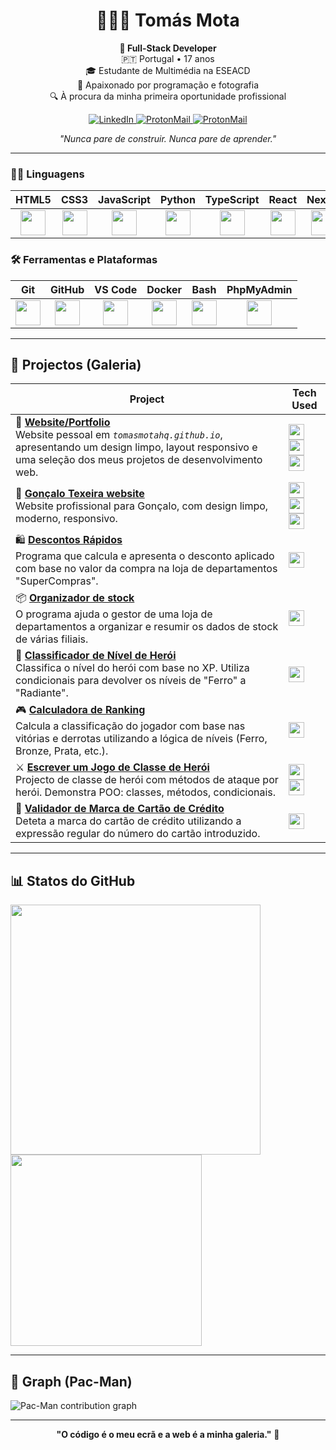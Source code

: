 <!-- Header -->
<h1 align="center">👨🏼‍💻 Tomás Mota</h1>

<p align="center">
<strong>🚀 Full-Stack Developer</strong><br>
🇵🇹 Portugal • 17 anos<br>
🎓 Estudante de Multimédia na ESEACD<br>
🧠 Apaixonado por programação e fotografia<br>
🔍 À procura da minha primeira oportunidade profissional
</p>

<p align="center">
<a href="https://www.linkedin.com/in/tomasmotahq">
<img alt="LinkedIn" src="https://img.shields.io/badge/-LinkedIn-0077B5?style=for-the-badge&logo=linkedin&logoColor=white" />
<a href="mailto:tomasmota.coffee934@silomails.com">
<img alt="ProtonMail" src="https://img.shields.io/badge/-ProtonMail-8B89CC?style=for-the-badge&logo=protonmail&logoColor=white" />
<a href="https://tomasmotahq.github.io/cv">
<img alt="ProtonMail" src="https://img.shields.io/badge/-CV-0A66C2?style=for-the-badge&logo=linkedin&logoColor=white" />
</a>
</p>

<p align="center">
<em>"Nunca pare de construir. Nunca pare de aprender."</em>
</p>

---

### 🧑‍💻 Linguagens

| HTML5                                                | CSS3                                                 | JavaScript                                           | Python                                               | TypeScript                                           | React                                                | Next.js                                              | Java                                                | PHP                                                  |
|------------------------------------------------------|------------------------------------------------------|------------------------------------------------------|------------------------------------------------------|------------------------------------------------------|------------------------------------------------------|------------------------------------------------------|------------------------------------------------------|------------------------------------------------------|
| <div align="center"><img src="https://cdn.jsdelivr.net/gh/devicons/devicon/icons/html5/html5-original.svg" width="40"/></div> | <div align="center"><img src="https://cdn.jsdelivr.net/gh/devicons/devicon/icons/css3/css3-original.svg" width="40"/></div> | <div align="center"><img src="https://cdn.jsdelivr.net/gh/devicons/devicon/icons/javascript/javascript-original.svg" width="40"/></div> | <div align="center"><img src="https://cdn.jsdelivr.net/gh/devicons/devicon/icons/python/python-original.svg" width="40"/></div> | <div align="center"><img src="https://cdn.jsdelivr.net/gh/devicons/devicon/icons/typescript/typescript-original.svg" width="40"/></div> | <div align="center"><img src="https://cdn.jsdelivr.net/gh/devicons/devicon/icons/react/react-original.svg" width="40"/></div> | <div align="center"><img src="https://cdn.jsdelivr.net/gh/devicons/devicon/icons/nextjs/nextjs-original.svg" width="40"/></div> | <div align="center"><img src="https://cdn.jsdelivr.net/gh/devicons/devicon/icons/java/java-original.svg" width="40"/></div> | <div align="center"><img src="https://cdn.jsdelivr.net/gh/devicons/devicon/icons/php/php-original.svg" width="40"/></div> |

### 🛠 Ferramentas e Plataformas

| Git                                                  | GitHub                                               | VS Code                                              | Docker                                               | Bash                                                 | PhpMyAdmin                                          |
|------------------------------------------------------|------------------------------------------------------|------------------------------------------------------|------------------------------------------------------|------------------------------------------------------|-----------------------------------------------------|
| <div align="center"><img src="https://cdn.jsdelivr.net/gh/devicons/devicon/icons/git/git-original.svg" width="40"/></div> | <div align="center"><img src="https://cdn.jsdelivr.net/gh/devicons/devicon/icons/github/github-original.svg" width="40"/></div> | <div align="center"><img src="https://cdn.jsdelivr.net/gh/devicons/devicon/icons/vscode/vscode-original.svg" width="40"/></div> | <div align="center"><img src="https://cdn.jsdelivr.net/gh/devicons/devicon/icons/docker/docker-original.svg" width="40"/></div> | <div align="center"><img src="https://cdn.jsdelivr.net/gh/devicons/devicon/icons/bash/bash-original.svg" width="40"/></div> | <div align="center"><img src="https://www.svgrepo.com/show/473751/phpmyadmin.svg" width="40"/></div> |

---

## 📁 Projectos (Galeria)

| Project | Tech Used |
|--------|---------------------|
| 🔗 **[Website/Portfolio](https://tomasmotahq.github.io)**<br>Website pessoal em <i>`tomasmotahq.github.io`</i>, apresentando um design limpo, layout responsivo e uma seleção dos meus projetos de desenvolvimento web. | <img src="https://cdn.jsdelivr.net/gh/devicons/devicon/icons/html5/html5-original.svg" width="25"/> <img src="https://cdn.jsdelivr.net/gh/devicons/devicon/icons/css3/css3-original.svg" width="25"/> <img src="https://cdn.jsdelivr.net/gh/devicons/devicon/icons/javascript/javascript-original.svg" width="25"/> |
| 🔗 **[Gonçalo Texeira website](https://tomasmotahq.github.io/goncaloteixeira)**<br>Website profissional para Gonçalo, com design limpo, moderno, responsivo. | <img src="https://cdn.jsdelivr.net/gh/devicons/devicon/icons/html5/html5-original.svg" width="25"/> <img src="https://cdn.jsdelivr.net/gh/devicons/devicon/icons/css3/css3-original.svg" width="25"/> <img src="https://cdn.jsdelivr.net/gh/devicons/devicon/icons/javascript/javascript-original.svg" width="25"/> |
| 🛍️ **[Descontos Rápidos](https://tomasmotahq.github.io/exploring-java-syntax-and-logic/flash-sale)**<br>Programa que calcula e apresenta o desconto aplicado com base no valor da compra na loja de departamentos "SuperCompras". | <img src="https://cdn.jsdelivr.net/gh/devicons/devicon/icons/java/java-original.svg" width="25"/> |
| 📦 **[Organizador de stock](https://tomasmotahq.github.io/exploring-java-syntax-and-logic/organizing-inventory)**<br>O programa ajuda o gestor de uma loja de departamentos a organizar e resumir os dados de stock de várias filiais. | <img src="https://cdn.jsdelivr.net/gh/devicons/devicon/icons/java/java-original.svg" width="25"/> |
| 🧠 **[Classificador de Nível de Herói](https://tomasmotahq.github.io/hero-level-classifier)**<br>Classifica o nível do herói com base no XP. Utiliza condicionais para devolver os níveis de "Ferro" a "Radiante". | <img src="https://cdn.jsdelivr.net/gh/devicons/devicon/icons/python/python-original.svg" width="25"/> |
| 🎮 **[Calculadora de Ranking](https://tomasmotahq.github.io/ranked-calculator)**<br>Calcula a classificação do jogador com base nas vitórias e derrotas utilizando a lógica de níveis (Ferro, Bronze, Prata, etc.). | <img src="https://cdn.jsdelivr.net/gh/devicons/devicon/icons/python/python-original.svg" width="25"/> |
| ⚔️ **[Escrever um Jogo de Classe de Herói](https://tomasmotahq.github.io/hero_game)**<br>Projecto de classe de herói com métodos de ataque por herói. Demonstra POO: classes, métodos, condicionais. | <img src="https://cdn.jsdelivr.net/gh/devicons/devicon/icons/python/python-original.svg" width="25"/> <img src="https://cdn.jsdelivr.net/gh/devicons/devicon/icons/json/json-original.svg" width="25"/> |
| 🔐 **[Validador de Marca de Cartão de Crédito](https://tomasmotahq.github.io/credit-card-brand-validator)**<br>Deteta a marca do cartão de crédito utilizando a expressão regular do número do cartão introduzido. | <img src="https://cdn.jsdelivr.net/gh/devicons/devicon/icons/php/php-original.svg" width="25"/> |

---

## 📊 Statos do GitHub

<p align="left">
  <img src="https://github-readme-stats.vercel.app/api?username=tomasmotahq&show_icons=true&theme=tokyonight" width="400" />
  <img src="https://github-readme-stats.vercel.app/api/top-langs/?username=tomasmotahq&layout=compact&theme=tokyonight" width="306" />
</p>


---

## 👾 Graph (Pac-Man)

<picture>
  <source media="(prefers-color-scheme: dark)" srcset="https://raw.githubusercontent.com/tomasmotahq/tomasmotahq/output/pacman-contribution-graph-dark.svg">
  <source media="(prefers-color-scheme: light)" srcset="https://raw.githubusercontent.com/tomasmotahq/tomasmotahq/output/pacman-contribution-graph.svg">
  <img alt="Pac-Man contribution graph" src="https://raw.githubusercontent.com/tomasmotahq/tomasmotahq/.github/workflows/pacman.yml">
</picture>

---

<p align="center">
<b>"O código é o meu ecrã e a web é a minha galeria."</b> 🎨
</p>

